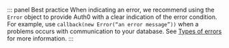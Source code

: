 ::: panel Best practice
When indicating an error, we recommend using the `Error` object to provide Auth0 with a clear indication of the error condition. For example, use `callback(new Error(“an error message”))` when a problems occurs with communication to your database. See [Types of errors](/connections/database/custom-db/error-handling#types-of-errors) for more information.
::: 
